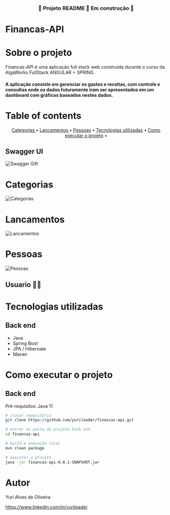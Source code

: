 
<h3 align="center">
    🚧 Projeto README 🚀 Em construção 🚧
</h3>


# Financas-API



# Sobre o projeto



Financas-API  é uma aplicação full stack web construída durante o curso da AlgaWorks FullStack ANGULAR + SPRING.

#### A aplicação consiste em gerenciar os gastos e receitas, com controle e consultas onde os dados futuramente iram ser apresentados em um dashboard com gráficos baseados nestes dados.
Table of contents
=================
<p align="center">
<a href="#categorias">Categorias </a> •
<a href="#lancamentos">Lancamentos </a> •
<a href="#pessoas">Pessoas</a> •
<a href="#tecnologias-utilizadas">Tecnologias utilizadas</a> •
<a href="#como-executar-o-projeto">Como executar o projeto</a> •
</p>

## Swagger UI

![Swagger Gift](https://github.com/yurileader/assets/blob/master/swagger-min.gif)

# Categorias

![Categorias](https://github.com/yurileader/assets/blob/master/categoria-swagger.png)

# Lancamentos

![Lancamentos](https://github.com/yurileader/assets/blob/master/lancamento-swagger.png)

# Pessoas

![Pessoas](https://github.com/yurileader/assets/blob/master/pessoa-swagger.png)

## Usuario 🚧🚧

# Tecnologias utilizadas
## Back end
- Java
- Spring Boot
- JPA / Hibernate
- Maven

# Como executar o projeto

## Back end
Pré-requisitos: Java 11

```bash
# clonar repositório
git clone https://github.com/yurileader/financas-api.git

# entrar na pasta do projeto back end
cd financas-api

# build e execução local
mvn clean package

# executar o projeto
java -jar financas-api-0.0.1-SNAPSHOT.jar
```
# Autor

Yuri Alves de Oliveira

https://www.linkedin.com/in/yurileader

